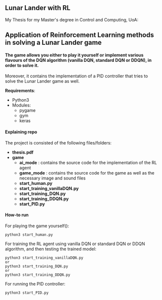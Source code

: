 ## Lunar Lander with RL 

My Thesis for my Master's degree in Control and Computing, UoA:
## **Application of Reinforcement Learning methods in solving a Lunar Lander game**


#### The game allows you either to play it yourself or implement various flavours of the DQN algorithm (vanilla DQN, standard DQN or DDQN), in order to solve it.
Moreover, it contains the implementation of a PID controller that tries to solve the Lunar Lander game as well.

**Requirements**:
- Python3
- Modules:
    - pygame
    - gym
    - keras
    

#### Explaining repo

The project is consisted of the following files/folders:

- **thesis.pdf**
- **game** 
    - **ai_mode** : contains the source code for the implementation of the RL agent 
    - **game_mode** : contains the source code for the game as well as the necessary image and sound files
    - **start_human.py** 
    - **start_training_vanillaDQN.py**
    - **start_training_DQN.py**  
    - **start_training_DDQN.py**
    - **start_PID.py**


#### How-to run

For playing the game yourself():  
```
python3 start_human.py 
```

For training the RL agent using vanilla DQN or standard DQN or DDQN algorithm, and then testing the trained model:
```
python3 start_training_vanillaDQN.py 
or
python3 start_training_DQN.py 
or
python3 start_training_DDQN.py 
```

For running the PID controller:
```
python3 start_PID.py  
```


